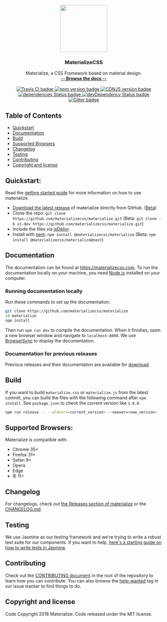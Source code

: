 <p align="center">
  <a href="https://materializecss.com/">
    <img src="https://materializecss.com/res/materialize.svg" width="150">
  </a>
</p>

<h3 align="center">MaterializeCSS</h3>

<p align="center">
  Materialize, a CSS Framework based on material design.
  <br>
  <a href="https://materializecss.com/"><strong>-- Browse the docs --</strong></a>
  <br>
  <br>
  <a href="https://travis-ci.com/materializecss/materialize">
    <img src="https://travis-ci.com/materializecss/materialize.svg?branch=v1-dev" alt="Travis CI badge">
  </a>
  <a href="https://badge.fury.io/js/materialize-css">
    <img src="https://badge.fury.io/js/materialize-css.svg" alt="npm version badge">
  </a>
  <a href="https://cdnjs.com/libraries/materialize">
    <img src="https://img.shields.io/cdnjs/v/materialize.svg" alt="CDNJS version badge">
  </a>
  <a href="https://david-dm.org/materializecss/materialize">
    <img src="https://david-dm.org/materializecss/materialize/status.svg" alt="dependencies Status badge">
    </a>
  <a href="https://david-dm.org/materializecss/materialize#info=devDependencies">
    <img src="https://david-dm.org/materializecss/materialize/dev-status.svg" alt="devDependency Status badge">
  </a>
  <a href="https://gitter.im/materializecss/materialize">
    <img src="https://badges.gitter.im/Join%20Chat.svg" alt="Gitter badge">
  </a>
</p>

## Table of Contents
- [Quickstart](#quickstart)
- [Documentation](#documentation)
- [Build](#build)
- [Supported Browsers](#supported-browsers)
- [Changelog](#changelog)
- [Testing](#testing)
- [Contributing](#contributing)
- [Copyright and license](#copyright-and-license)

## Quickstart:
Read the [getting started guide](https://materializecss.com/getting-started.html) for more information on how to use materialize.

- [Download the latest release](https://github.com/materializecss/materialize/releases/latest) of materialize directly from GitHub. ([Beta](https://github.com/materializecss/materialize/releases/))
- Clone the repo: `git clone https://github.com/materializecss/materialize.git` (Beta: `git clone -b v1-dev https://github.com/materializecss/materialize.git`)
- Include the files via [jsDelivr](https://www.jsdelivr.com/package/npm/@materializecss/materialize).
- Install with [npm](https://www.npmjs.com): `npm install @materializecss/materialize` (Beta: `npm install @materializecss/materialize@next`)

## Documentation
The documentation can be found at <https://materializecss.com>. To run the documentation locally on your machine, you need [Node.js](https://nodejs.org/en/) installed on your computer.

### Running documentation locally
Run these commands to set up the documentation:

```bash
git clone https://github.com/materializecss/materialize
cd materialize
npm install
```

Then run `npm run dev` to compile the documentation. When it finishes, open a new browser window and navigate to `localhost:8000`. We use [BrowserSync](https://www.browsersync.io/) to display the documentation.

### Documentation for previous releases
Previous releases and their documentation are available for [download](https://github.com/materializecss/materialize/releases).

## Build
If you want to build `materialize.css` or `materialize.js` from the latest commit, you can build the files with the following command after `npm install`. See `package.json` to check the current version like `1.0.0`.

```sh
npm run release -- --oldver=<current_version> --newver=<new_version>
```

## Supported Browsers:
Materialize is compatible with:

- Chrome 35+
- Firefox 31+
- Safari 9+
- Opera
- Edge
- IE 11+

## Changelog
For changelogs, check out [the Releases section of materialize](https://github.com/materializecss/materialize/releases) or the [CHANGELOG.md](CHANGELOG.md).

## Testing
We use Jasmine as our testing framework and we're trying to write a robust test suite for our components. If you want to help, [here's a starting guide on how to write tests in Jasmine](CONTRIBUTING.md#jasmine-testing-guide).

## Contributing
Check out the [CONTRIBUTING document](CONTRIBUTING.md) in the root of the repository to learn how you can contribute. You can also browse the [help-wanted](https://github.com/materializecss/materialize/labels/help-wanted) tag in our issue tracker to find things to do.

## Copyright and license
Code Copyright 2018 Materialize. Code released under the MIT license.
